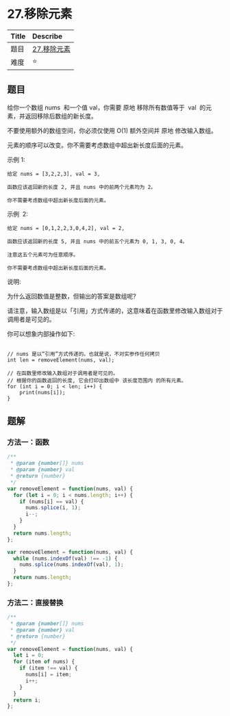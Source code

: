 # 27.移除元素

| Title | Describe                                                        |
| :---- | :-------------------------------------------------------------- |
| 题目  | [27.移除元素](https://leetcode-cn.com/problems/remove-element/) |
| 难度  | ⭐                                                              |

## 题目

给你一个数组 nums  和一个值 val，你需要 原地 移除所有数值等于  val  的元素，并返回移除后数组的新长度。

不要使用额外的数组空间，你必须仅使用 O(1) 额外空间并 原地 修改输入数组。

元素的顺序可以改变。你不需要考虑数组中超出新长度后面的元素。

示例 1:

```
给定 nums = [3,2,2,3], val = 3,

函数应该返回新的长度 2, 并且 nums 中的前两个元素均为 2。

你不需要考虑数组中超出新长度后面的元素。
```

示例  2:

```
给定 nums = [0,1,2,2,3,0,4,2], val = 2,

函数应该返回新的长度 5, 并且 nums 中的前五个元素为 0, 1, 3, 0, 4。

注意这五个元素可为任意顺序。

你不需要考虑数组中超出新长度后面的元素。
```

说明:

为什么返回数值是整数，但输出的答案是数组呢?

请注意，输入数组是以「引用」方式传递的，这意味着在函数里修改输入数组对于调用者是可见的。

你可以想象内部操作如下:

```

// nums 是以“引用”方式传递的。也就是说，不对实参作任何拷贝
int len = removeElement(nums, val);

// 在函数里修改输入数组对于调用者是可见的。
// 根据你的函数返回的长度, 它会打印出数组中 该长度范围内 的所有元素。
for (int i = 0; i < len; i++) {
    print(nums[i]);
}
```

## 题解

### 方法一：函数

```javascript
/**
 * @param {number[]} nums
 * @param {number} val
 * @return {number}
 */
var removeElement = function(nums, val) {
  for (let i = 0; i < nums.length; i++) {
    if (nums[i] == val) {
      nums.splice(i, 1);
      i--;
    }
  }
  return nums.length;
};

var removeElement = function(nums, val) {
  while (nums.indexOf(val) !== -1) {
    nums.splice(nums.indexOf(val), 1);
  }
  return nums.length;
};
```

### 方法二：直接替换

```javascript
/**
 * @param {number[]} nums
 * @param {number} val
 * @return {number}
 */
var removeElement = function(nums, val) {
  let i = 0;
  for (item of nums) {
    if (item !== val) {
      nums[i] = item;
      i++;
    }
  }
  return i;
};
```
